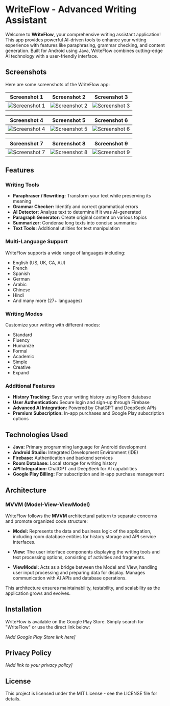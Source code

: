 # WriteFlow - Advanced Writing Assistant

Welcome to **WriteFlow**, your comprehensive writing assistant application! This app provides powerful AI-driven tools to enhance your writing experience with features like paraphrasing, grammar checking, and content generation. Built for Android using Java, WriteFlow combines cutting-edge AI technology with a user-friendly interface.

## Screenshots

Here are some screenshots of the WriteFlow app:

| Screenshot 1 | Screenshot 2 | Screenshot 3 |
|--------------|--------------|--------------|
| ![Screenshot 1](https://raw.githubusercontent.com/noureddinne21/WriteFlow/refs/heads/main/WriteFlow/photo_2025-03-21_02-33-49%20(2).jpg) | ![Screenshot 2](https://raw.githubusercontent.com/noureddinne21/WriteFlow/refs/heads/main/WriteFlow/photo_2025-03-21_02-33-50.jpg) | ![Screenshot 3](https://raw.githubusercontent.com/noureddinne21/WriteFlow/refs/heads/main/WriteFlow/photo_2025-03-21_02-33-50%20(2).jpg) |

| Screenshot 4 | Screenshot 5 | Screenshot 6 |
|--------------|--------------|--------------|
| ![Screenshot 4](https://raw.githubusercontent.com/noureddinne21/WriteFlow/refs/heads/main/WriteFlow/photo_2025-03-21_02-33-51.jpg) | ![Screenshot 5](https://raw.githubusercontent.com/noureddinne21/WriteFlow/refs/heads/main/WriteFlow/photo_2025-03-21_02-33-50%20(3).jpg) | ![Screenshot 6](https://raw.githubusercontent.com/noureddinne21/WriteFlow/refs/heads/main/WriteFlow/photo_2025-03-21_02-33-50%20(2).jpg) |

| Screenshot 7 | Screenshot 8 | Screenshot 9 |
|--------------|--------------|--------------|
| ![Screenshot 7]() | ![Screenshot 8]() | ![Screenshot 9]() |


## Features

### Writing Tools
- **Paraphraser / Rewriting:** Transform your text while preserving its meaning
- **Grammar Checker:** Identify and correct grammatical errors
- **AI Detector:** Analyze text to determine if it was AI-generated
- **Paragraph Generator:** Create original content on various topics
- **Summarizer:** Condense long texts into concise summaries
- **Text Tools:** Additional utilities for text manipulation

### Multi-Language Support
WriteFlow supports a wide range of languages including:
- English (US, UK, CA, AU)
- French
- Spanish
- German
- Arabic
- Chinese
- Hindi
- And many more (27+ languages)

### Writing Modes
Customize your writing with different modes:
- Standard
- Fluency
- Humanize
- Formal
- Academic
- Simple
- Creative
- Expand

### Additional Features
- **History Tracking:** Save your writing history using Room database
- **User Authentication:** Secure login and sign-up through Firebase
- **Advanced AI Integration:** Powered by ChatGPT and DeepSeek APIs
- **Premium Subscription:** In-app purchases and Google Play subscription options

## Technologies Used

- **Java:** Primary programming language for Android development
- **Android Studio:** Integrated Development Environment (IDE)
- **Firebase:** Authentication and backend services
- **Room Database:** Local storage for writing history
- **API Integration:** ChatGPT and DeepSeek for AI capabilities
- **Google Play Billing:** For subscription and in-app purchase management

## Architecture

### MVVM (Model-View-ViewModel)

WriteFlow follows the **MVVM** architectural pattern to separate concerns and promote organized code structure:

- **Model:** Represents the data and business logic of the application, including room database entities for history storage and API service interfaces.

- **View:** The user interface components displaying the writing tools and text processing options, consisting of activities and fragments.

- **ViewModel:** Acts as a bridge between the Model and View, handling user input processing and preparing data for display. Manages communication with AI APIs and database operations.

This architecture ensures maintainability, testability, and scalability as the application grows and evolves.

## Installation

WriteFlow is available on the Google Play Store. Simply search for "WriteFlow" or use the direct link below:

*[Add Google Play Store link here]*

## Privacy Policy

*[Add link to your privacy policy]*

## License

This project is licensed under the MIT License - see the LICENSE file for details.
